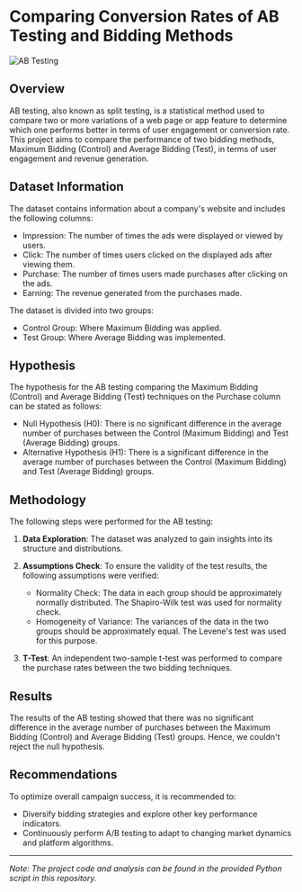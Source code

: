# Comparing Conversion Rates of AB Testing and Bidding Methods

![AB Testing](https://dailyblogging.org/wp-content/uploads/2020/09/a_b_testing.png)

## Overview

AB testing, also known as split testing, is a statistical method used to compare two or more variations of a web page or app feature to determine which one performs better in terms of user engagement or conversion rate. This project aims to compare the performance of two bidding methods, Maximum Bidding (Control) and Average Bidding (Test), in terms of user engagement and revenue generation.

## Dataset Information

The dataset contains information about a company's website and includes the following columns:

- Impression: The number of times the ads were displayed or viewed by users.
- Click: The number of times users clicked on the displayed ads after viewing them.
- Purchase: The number of times users made purchases after clicking on the ads.
- Earning: The revenue generated from the purchases made.

The dataset is divided into two groups:
- Control Group: Where Maximum Bidding was applied.
- Test Group: Where Average Bidding was implemented.

## Hypothesis

The hypothesis for the AB testing comparing the Maximum Bidding (Control) and Average Bidding (Test) techniques on the Purchase column can be stated as follows:

- Null Hypothesis (H0): There is no significant difference in the average number of purchases between the Control (Maximum Bidding) and Test (Average Bidding) groups.
- Alternative Hypothesis (H1): There is a significant difference in the average number of purchases between the Control (Maximum Bidding) and Test (Average Bidding) groups.

## Methodology

The following steps were performed for the AB testing:

1. **Data Exploration**: The dataset was analyzed to gain insights into its structure and distributions.
2. **Assumptions Check**: To ensure the validity of the test results, the following assumptions were verified:
   - Normality Check: The data in each group should be approximately normally distributed. The Shapiro-Wilk test was used for normality check.
   - Homogeneity of Variance: The variances of the data in the two groups should be approximately equal. The Levene's test was used for this purpose.
   
3. **T-Test**: An independent two-sample t-test was performed to compare the purchase rates between the two bidding techniques.

## Results

The results of the AB testing showed that there was no significant difference in the average number of purchases between the Maximum Bidding (Control) and Average Bidding (Test) groups. Hence, we couldn't reject the null hypothesis.

## Recommendations

To optimize overall campaign success, it is recommended to:
- Diversify bidding strategies and explore other key performance indicators.
- Continuously perform A/B testing to adapt to changing market dynamics and platform algorithms.

---

*Note: The project code and analysis can be found in the provided Python script in this repository.*
